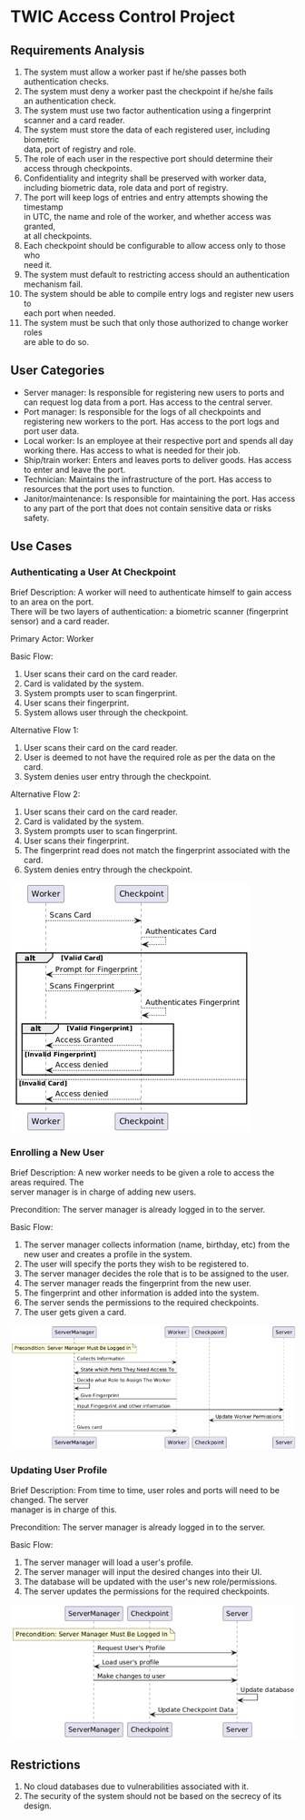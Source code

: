 # TWIC Access Control Project

## Requirements Analysis

1. The system must allow a worker past if he/she passes both authentication checks.
2. The system must deny a worker past the checkpoint if he/she fails  
   an authentication check.
3. The system must use two factor authentication using a fingerprint  
   scanner and a card reader.
4. The system must store the data of each registered user, including biometric  
   data, port of registry and role.
5. The role of each user in the respective port should determine their  
   access through checkpoints.
6. Confidentiality and integrity shall be preserved with worker data,  
   including biometric data, role data and port of registry.
7. The port will keep logs of entries and entry attempts showing the timestamp  
   in UTC, the name and role of the worker, and whether access was granted,  
   at all checkpoints.
8. Each checkpoint should be configurable to allow access only to those who  
   need it.
9. The system must default to restricting access should an authentication  
   mechanism fail.
10. The system should be able to compile entry logs and register new users to  
    each port when needed.
11. The system must be such that only those authorized to change worker roles  
    are able to do so.

## User Categories

- Server manager: Is responsible for registering new users to ports and can request log data from a port. Has access to the central server.
- Port manager: Is responsible for the logs of all checkpoints and registering new workers to the port. Has access to the port logs and port user data.
- Local worker: Is an employee at their respective port and spends all day working there. Has access to what is needed for their job.
- Ship/train worker: Enters and leaves ports to deliver goods. Has access to enter and leave the port.
- Technician: Maintains the infrastructure of the port. Has access to resources that the port uses to function.
- Janitor/maintenance: Is responsible for maintaining the port. Has access to any part of the port that does not contain sensitive data or risks safety.

## Use Cases

### Authenticating a User At Checkpoint

Brief Description: A worker will need to authenticate himself to gain access to an area on the port.  
There will be two layers of authentication: a biometric scanner (fingerprint sensor) and a card reader.

Primary Actor: Worker

Basic Flow:

1. User scans their card on the card reader.
2. Card is validated by the system.
3. System prompts user to scan fingerprint.
4. User scans their fingerprint.
5. System allows user through the checkpoint.

Alternative Flow 1:

1. User scans their card on the card reader.
2. User is deemed to not have the required role as per the data on the card.
3. System denies user entry through the checkpoint.

Alternative Flow 2:

1. User scans their card on the card reader.
2. Card is validated by the system.
3. System prompts user to scan fingerprint.
4. User scans their fingerprint.
5. The fingerprint read does not match the fingerprint associated with the card.
6. System denies entry through the checkpoint.

![Sequence Diagram](./docs/diagrams/sequence-diagrams/AuthenticationSequence.png)

### Enrolling a New User

Brief Description: A new worker needs to be given a role to access the areas required. The  
server manager is in charge of adding new users.

Precondition: The server manager is already logged in to the server.

Basic Flow:

1. The server manager collects information (name, birthday, etc) from the new user and creates a profile in the system.
2. The user will specify the ports they wish to be registered to.
3. The server manager decides the role that is to be assigned to the user.
4. The server manager reads the fingerprint from the new user.
5. The fingerprint and other information is added into the system.
6. The server sends the permissions to the required checkpoints.
7. The user gets given a card.

![Sequence Diagram](./docs/diagrams/sequence-diagrams/EnrollmentSequence.png)

### Updating User Profile

Brief Description: From time to time, user roles and ports will need to be changed. The server  
manager is in charge of this.

Precondition: The server manager is already logged in to the server.

Basic Flow:

1. The server manager will load a user's profile.
2. The server manager will input the desired changes into their UI.
3. The database will be updated with the user's new role/permissions.
4. The server updates the permissions for the required checkpoints.

![Sequence Diagram](./docs/diagrams/sequence-diagrams/UpdateRoleSequence.png)

## Restrictions

1. No cloud databases due to vulnerabilities associated with it.
2. The security of the system should not be based on the secrecy of its design.
